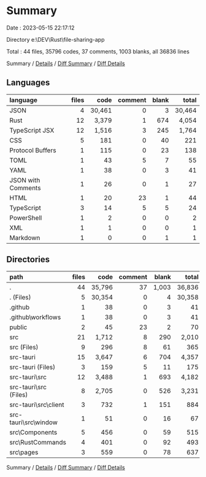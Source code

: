 # Summary

Date : 2023-05-15 22:17:12

Directory e:\\DEV\\Rust\\file-sharing-app

Total : 44 files,  35796 codes, 37 comments, 1003 blanks, all 36836 lines

Summary / [Details](details.md) / [Diff Summary](diff.md) / [Diff Details](diff-details.md)

## Languages
| language | files | code | comment | blank | total |
| :--- | ---: | ---: | ---: | ---: | ---: |
| JSON | 4 | 30,461 | 0 | 3 | 30,464 |
| Rust | 12 | 3,379 | 1 | 674 | 4,054 |
| TypeScript JSX | 12 | 1,516 | 3 | 245 | 1,764 |
| CSS | 5 | 181 | 0 | 40 | 221 |
| Protocol Buffers | 1 | 115 | 0 | 23 | 138 |
| TOML | 1 | 43 | 5 | 7 | 55 |
| YAML | 1 | 38 | 0 | 3 | 41 |
| JSON with Comments | 1 | 26 | 0 | 1 | 27 |
| HTML | 1 | 20 | 23 | 1 | 44 |
| TypeScript | 3 | 14 | 5 | 5 | 24 |
| PowerShell | 1 | 2 | 0 | 0 | 2 |
| XML | 1 | 1 | 0 | 0 | 1 |
| Markdown | 1 | 0 | 0 | 1 | 1 |

## Directories
| path | files | code | comment | blank | total |
| :--- | ---: | ---: | ---: | ---: | ---: |
| . | 44 | 35,796 | 37 | 1,003 | 36,836 |
| . (Files) | 5 | 30,354 | 0 | 4 | 30,358 |
| .github | 1 | 38 | 0 | 3 | 41 |
| .github\\workflows | 1 | 38 | 0 | 3 | 41 |
| public | 2 | 45 | 23 | 2 | 70 |
| src | 21 | 1,712 | 8 | 290 | 2,010 |
| src (Files) | 9 | 296 | 8 | 61 | 365 |
| src-tauri | 15 | 3,647 | 6 | 704 | 4,357 |
| src-tauri (Files) | 3 | 159 | 5 | 11 | 175 |
| src-tauri\\src | 12 | 3,488 | 1 | 693 | 4,182 |
| src-tauri\\src (Files) | 8 | 2,705 | 0 | 526 | 3,231 |
| src-tauri\\src\\client | 3 | 732 | 1 | 151 | 884 |
| src-tauri\\src\\window | 1 | 51 | 0 | 16 | 67 |
| src\\Components | 5 | 456 | 0 | 59 | 515 |
| src\\RustCommands | 4 | 401 | 0 | 92 | 493 |
| src\\pages | 3 | 559 | 0 | 78 | 637 |

Summary / [Details](details.md) / [Diff Summary](diff.md) / [Diff Details](diff-details.md)